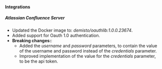 
#### Integrations
##### Atlassian Confluence Server
- Updated the Docker image to: *demisto/oauthlib:1.0.0.23674*.
- Added support for Oauth 1.0 authentication.
- **Breaking changes:**:
  - Added the  *username* and *password* parameters, to contain the value of the username and password instead of the *credentials* parameter.
  - Improved implementation of the value for the *credentials* parameter, to be the api token.